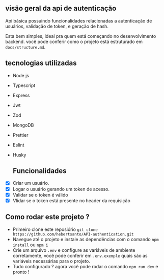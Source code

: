 ## visão geral da api de autenticação

Api básica possuindo funcionalidades relacionadas a autenticação de usuários, validação de token, e geração de hash.

Esta bem simples, ideal pra quem está começando no desenvolvimento backend.
você pode conferir como o projeto está estruturado em `docs/structure.md`.

## tecnologias utilizadas

- Node js
- Typescript
- Express
- Jwt
- Zod
- MongoDB
- Prettier
- Eslint
- Husky

  ## Funcionalidades

- [x] Criar um usuário.
- [x] Logar o usuário gerando um token de acesso.
- [x] Validar se o token é válido
- [x] Vlidar se o token está presente no header da requisição

## Como rodar este projeto ?

- Primeiro clone este reposiório `git clone https://github.com/hebertsanto/API-authentication.git`
- Navegue até o projeto e instale as dependências com o comando `npm install` ou `npm i`
- Crie um arquivo `.env` e configure as variáveis de ambiente corretamente, você pode conferir em `.env.exemple` quais são as variáveis necessárias para o projeto.
- Tudo configurado ? agora você pode rodar o comando `npm run dev` e pronto !
